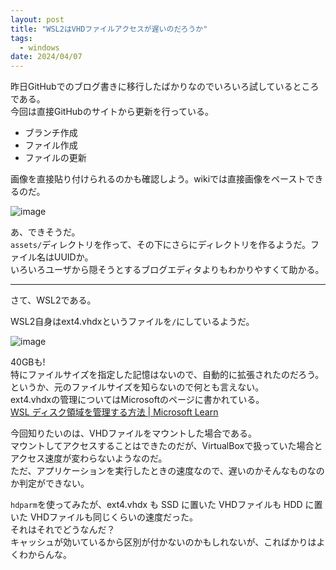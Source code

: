 ```yaml
---
layout: post
title: "WSL2はVHDファイルアクセスが遅いのだろうか"
tags:
  - windows
date: 2024/04/07
---
```


昨日GitHubでのブログ書きに移行したばかりなのでいろいろ試しているところである。  
今回は直接GitHubのサイトから更新を行っている。

* ブランチ作成
* ファイル作成
* ファイルの更新

画像を直接貼り付けられるのかも確認しよう。wikiでは直接画像をペーストできるのだ。

![image](https://github.com/hirokuma/hirokuma.github.io/assets/193099/0d31ed9b-0337-4883-a3f5-0e8e877fb385)

あ、できそうだ。  
`assets/`ディレクトリを作って、その下にさらにディレクトリを作るようだ。ファイル名はUUIDか。  
いろいろユーザから隠そうとするブログエディタよりもわかりやすくて助かる。

----

さて、WSL2である。

WSL2自身はext4.vhdxというファイルを`/`にしているようだ。

![image](https://github.com/hirokuma/hirokuma.github.io/assets/193099/1df9d67e-2eb6-4d2d-9b6b-bd5636daaac5)

40GBも!  
特にファイルサイズを指定した記憶はないので、自動的に拡張されたのだろう。というか、元のファイルサイズを知らないので何とも言えない。  
ext4.vhdxの管理についてはMicrosoftのページに書かれている。  
[WSL ディスク領域を管理する方法 | Microsoft Learn](https://learn.microsoft.com/ja-jp/windows/wsl/disk-space)

今回知りたいのは、VHDファイルをマウントした場合である。  
マウントしてアクセスすることはできたのだが、VirtualBoxで扱っていた場合とアクセス速度が変わらないようなのだ。  
ただ、アプリケーションを実行したときの速度なので、遅いのかそんなものなのか判定ができない。

`hdparm`を使ってみたが、ext4.vhdx も SSD に置いた VHDファイルも HDD に置いた VHDファイルも同じくらいの速度だった。  
それはそれでどうなんだ？  
キャッシュが効いているから区別が付かないのかもしれないが、こればかりはよくわからんな。
